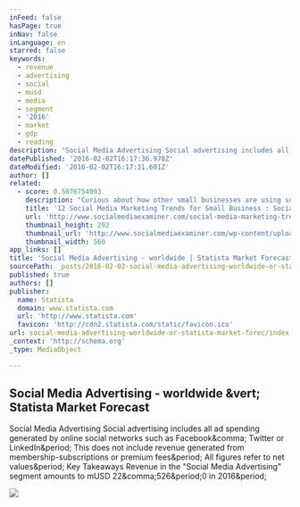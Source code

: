 ```yaml
---
inFeed: false
hasPage: true
inNav: false
inLanguage: en
starred: false
keywords:
  - revenue
  - advertising
  - social
  - musd
  - media
  - segment
  - '2016'
  - market
  - gdp
  - reading
description: 'Social Media Advertising Social advertising includes all ad spending generated by online social networks such as Facebook, Twitter or LinkedIn. This does not include revenue generated from membership-subscriptions or premium fees. All figures refer to net values. Key Takeaways Revenue in the "Social Media Advertising" segment amounts to mUSD 22,526.0 in 2016.'
datePublished: '2016-02-02T16:17:36.978Z'
dateModified: '2016-02-02T16:17:31.601Z'
author: []
related:
  - score: 0.5076754093
    description: "Curious about how other small businesses are using social media to get more sales? Wondering which platforms work best for small businesses? Social Media Examiner's seventh annual Social Media Marketing Industry Report , a survey of 3,720 marketers, business owners and solopreneurs from the U.S."
    title: '12 Social Media Marketing Trends for Small Business : Social Media Examiner'
    url: 'http://www.socialmediaexaminer.com/social-media-marketing-trends-for-small-business/'
    thumbnail_height: 292
    thumbnail_url: 'http://www.socialmediaexaminer.com/wp-content/uploads/2015/06/sd-sm-business-marketing-trends-560.png'
    thumbnail_width: 560
app_links: []
title: 'Social Media Advertising - worldwide | Statista Market Forecast'
sourcePath: _posts/2016-02-02-social-media-advertising-worldwide-or-statista-market-forec.md
published: true
authors: []
publisher:
  name: Statista
  domain: www.statista.com
  url: 'http://www.statista.com'
  favicon: 'http://cdn2.statista.com/static/favicon.ico'
url: social-media-advertising-worldwide-or-statista-market-forec/index.html
_context: 'http://schema.org'
_type: MediaObject

---
```

<article style=""><h1>Social Media Advertising - worldwide &amp;vert; Statista Market Forecast</h1><p>Social Media Advertising Social advertising includes all ad spending generated by online social networks such as Facebook&amp;comma; Twitter or LinkedIn&amp;period; This does not include revenue generated from membership-subscriptions or premium fees&amp;period; All figures refer to net values&amp;period; Key Takeaways Revenue in the "Social Media Advertising" segment amounts to mUSD 22&amp;comma;526&amp;period;0 in 2016&amp;period;</p><img src="http://cdn5.statista.com/static/apple-touch-icon-precomposed.png" /></article>